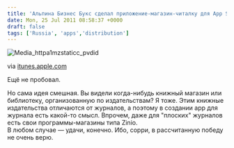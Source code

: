 ```yaml
---
title: 'Альпина Бизнес Букс сделал приложение-магазин-читалку для App Store'
date: Mon, 25 Jul 2011 08:58:37 +0000
draft: false
tags: ['Russia', 'apps','distribution']
---
```


![Media_httpa1mzstaticc_pvdid](http://posterous.com/getfile/files.posterous.com/v-x/pmDuytjtAutlfrHygDhkqnmnkAodjCIuyugGzuuIfGkdilokApzoaalCvjsj/media_httpa1mzstaticc_pvdID.jpg.scaled500.jpg)

via [itunes.apple.com](http://itunes.apple.com/ru/app/alpina-business-book/id426669140?mt=8)

Ещё не пробовал.

Но сама идея смешная. Вы видели когда-нибудь книжный магазин или библиотеку, организованную по издательствам? Я тоже. Этим книжные издательства отличаются от журналов, а поэтому в создании app для журнала есть какой-то смысл. Впрочем, даже для "плоских" журналов есть свои программы-магазины типа Zinio.  
В любом случае — удачи, конечно. Ибо, сорри, в рассчитанную победу не очень верю.